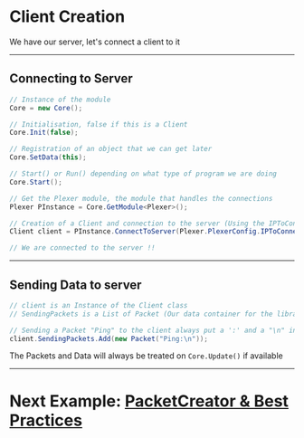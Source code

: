 # Client Creation

We have our server, let's connect a client to it

---

## Connecting to Server
```cs
// Instance of the module
Core = new Core();

// Initialisation, false if this is a Client
Core.Init(false);

// Registration of an object that we can get later
Core.SetData(this);

// Start() or Run() depending on what type of program we are doing
Core.Start();

// Get the Plexer module, the module that handles the connections
Plexer PInstance = Core.GetModule<Plexer>();

// Creation of a Client and connection to the server (Using the IPToConnect & Port from config file)
Client client = PInstance.ConnectToServer(Plexer.PlexerConfig.IPToConnect, Plexer.PlexerConfig.Port);

// We are connected to the server !!
```

---

## Sending Data to server

```cs
// client is an Instance of the Client class
// SendingPackets is a List of Packet (Our data container for the library)

// Sending a Packet "Ping" to the client always put a ':' and a "\n" inside, these are delimiters
client.SendingPackets.Add(new Packet("Ping:\n"));

```

The Packets and Data will always be treated on ```Core.Update()``` if available

---

# Next Example: [PacketCreator & Best Practices](PacketCreator.md)
